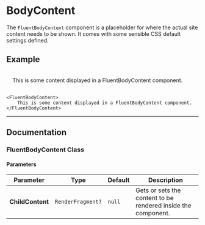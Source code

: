 # BodyContent

The `FluentBodyContent` component is a placeholder for where the actual site content needs to be shown. It comes with some sensible CSS default settings defined.

## Example

<div style="padding: 1rem; border: 1px solid var(--neutral-stroke-rest); border-radius: var(--layer-corner-radius);">
    This is some content displayed in a FluentBodyContent component.
</div>

```razor
<FluentBodyContent>
    This is some content displayed in a FluentBodyContent component.
</FluentBodyContent>
```

---

## Documentation

### FluentBodyContent Class

#### Parameters

| Parameter      | Type            | Default | Description                                               |
| -------------- | --------------- | ------- | --------------------------------------------------------- |
| **ChildContent** | `RenderFragment?` | `null`  | Gets or sets the content to be rendered inside the component. |